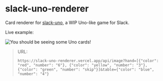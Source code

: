 # slack-uno-renderer

Card renderer for [slack-uno](https://github.com/cjdenio/slack-uno), a WIP Uno-like game for Slack.

Live example:

![You should be seeing some Uno cards!](https://slack-uno-renderer.vercel.app/api/image?hand=%5B%7B%22color%22:%20%22red%22,%20%22number%22:%20%226%22%7D,%20%7B%22color%22:%20%22yellow%22,%20%22number%22:%20%223%22%7D,%20%7B%22color%22:%20%22green%22,%20%22number%22:%20%22skip%22%7D%5D&table=%7B%22color%22:%20%22blue%22,%20%22number%22:%20%224%22%7D)

> URL:
>
> `https://slack-uno-renderer.vercel.app/api/image?hand=[{"color": "red", "number": "6"}, {"color": "yellow", "number": "3"}, {"color": "green", "number": "skip"}]&table={"color": "blue", "number": "4"}`
